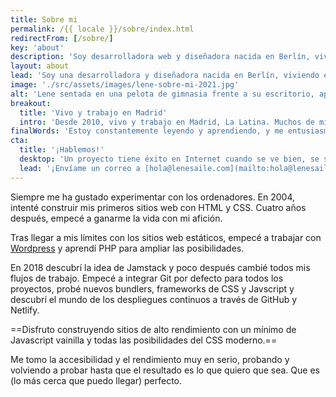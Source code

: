 ```yaml
---
title: Sobre mi
permalink: /{{ locale }}/sobre/index.html
redirectFrom: [/sobre/]
key: 'about'
description: 'Soy desarrolladora web y diseñadora nacida en Berlín, viviendo en Madrid. Llevo desarrollando para la web profesionalmente desde 2008.'
layout: about
lead: 'Soy una desarrolladora y diseñadora nacida en Berlín, viviendo en Madrid. Llevo creando para la web profesionalmente desde 2008. Me especializo en sitios web creativos a medida teniendo en cuenta especialmente la accesibilidad y el rendimiento.'
image: './src/assets/images/lene-sobre-mi-2021.jpg'
alt: 'Lene sentada en una pelota de gimnasia frente a su escritorio, aparentemente trabajando'
breakout:
  title: 'Vivo y trabajo en Madrid'
  intro: 'Desde 2010, vivo y trabajo en Madrid, La Latina. Muchos de mis clientes se encuentran en España, pero también trabajo para clientes internacionales.'
finalWords: 'Estoy constantemente leyendo y aprendiendo, y me entusiasma especialmente todo lo que está pasando en las áreas de Jamstack, accesibilidad y rendimiento. No me considero una experta en ninguna parte, ya que estoy aprendiendo algo nuevo constantemente. No me cuesta familiarizarme con nuevos métodos y técnicas.'
cta:
  title: '¡Hablemos!'
  desktop: 'Un proyecto tiene éxito en Internet cuando se ve bien, se siente bien y funciona con tecnología limpia y segura. Desde 2008 creo experiencias web atractivas con atención al detalle.'
  lead: '¡Envíame un correo a [hola@lenesaile.com](mailto:hola@lenesaile.com) y cuéntame tu proyecto, oportunidades o lo que tengas en mente! Siempre estoy dispuesto a charlar.'
---
```


Siempre me ha gustado experimentar con los ordenadores. En 2004, intenté construir mis primeros sitios web con HTML y CSS. Cuatro años después, empecé a ganarme la vida con mi afición.

Tras llegar a mis límites con los sitios web estáticos, empecé a trabajar con [Wordpress](/es/blog/algunas-notas-personales-sobre-wordpress-en-2022/) y aprendí PHP para ampliar las posibilidades.

En 2018 descubrí la idea de Jamstack y poco después cambié todos mis flujos de trabajo. Empecé a integrar Git por defecto para todos los proyectos, probé nuevos bundlers, frameworks de CSS y Javscript y descubrí el mundo de los despliegues continuos a través de GitHub y Netlify.

==Disfruto construyendo sitios de alto rendimiento con un mínimo de Javascript vainilla y todas las posibilidades del CSS moderno.==

Me tomo la accesibilidad y el rendimiento muy en serio, probando y volviendo a probar hasta que el resultado es lo que quiero que sea. Que es (lo más cerca que puedo llegar) perfecto.
